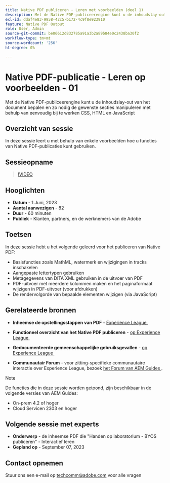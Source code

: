 ```yaml
---
title: Native PDF publiceren - Leren met voorbeelden (deel 1)
description: Met de Native PDF-publiceerengine kunt u de inhoudslay-out van het document bepalen en zo nodig de gewenste secties manipuleren met behulp van CSS, HTML en JavaScript die u eenvoudig kunt bijwerken.
exl-id: ddaf4e83-9958-42c5-b172-4c9f8e923910
feature: Native PDF Output
role: User, Admin
source-git-commit: be06612d832785a91a3b2a89b84e0c2438ba30f2
workflow-type: tm+mt
source-wordcount: '256'
ht-degree: 0%

---
```


# Native PDF-publicatie - Leren op voorbeelden - 01

Met de Native PDF-publiceerengine kunt u de inhoudslay-out van het document bepalen en zo nodig de gewenste secties manipuleren met behulp van eenvoudig bij te werken CSS, HTML en JavaScript

## Overzicht van sessie

In deze sessie leert u met behulp van enkele voorbeelden hoe u functies van Native PDF-publicaties kunt gebruiken.

## Sessieopname

>[!VIDEO](https://video.tv.adobe.com/v/3420092/native-pdf-aem-guides?quality=12&learn=on)

## Hooglichten

- **Datum** - 1 Juni, 2023
- **Aantal aanwezigen** - 82
- **Duur** - 60 minuten
- **Publiek** - Klanten, partners, en de werknemers van de Adobe

## Toetsen

In deze sessie hebt u het volgende geleerd voor het publiceren van Native PDF:
- Basisfuncties zoals MathML, watermerk en wijzigingen in tracks inschakelen
- Aangepaste lettertypen gebruiken
- Metagegevens van DITA XML gebruiken in de uitvoer van PDF
- PDF-uitvoer met meerdere kolommen maken en het paginaformaat wijzigen in PDF-uitvoer (voor afdrukken)
- De rendervolgorde van bepaalde elementen wijzigen (via JavaScript)


## Gerelateerde bronnen

- **Inheemse de opstellingsstappen van PDF** - [&#x200B; Experience League &#x200B;](https://experienceleague.adobe.com/docs/experience-manager-guides-learn/tutorials/knowledge-base/kb-articles/publishing/configuring-aem-environment-for-native-pdf-publishing.html?lang=nl-NL)

- **Functioneel overzicht van het Native PDF publiceren** - [&#x200B; op Experience League &#x200B;](https://experienceleague.adobe.com/docs/experience-manager-guides-learn/tutorials/knowledge-base/expert-session/native-pdf-publishing-essentials-feb23.html?lang=nl-NL)

- **Gedocumenteerde gemeenschappelijke gebruiksgevallen** - [&#x200B; op Experience League &#x200B;](https://experienceleague.adobe.com/docs/experience-manager-guides-learn/tutorials/install-guide/on-prem-ig/output-gen-config/config-native-pdf-publish/content-styles/stylesheet.html?lang=nl-NL)

- **Communautair Forum** - voor zitting-specifieke communautaire interactie over Experience League, bezoek [&#x200B; het Forum van AEM Guides &#x200B;](https://experienceleaguecommunities.adobe.com/t5/experience-manager-guides/bd-p/xml-documentation-discussions).

>[!NOTE]
>
> De functies die in deze sessie worden getoond, zijn beschikbaar in de volgende versies van AEM Guides:
> - On-prem 4.2 of hoger
> - Cloud Servicen 2303 en hoger

## Volgende sessie met experts

- **Onderwerp** - de inheemse PDF die &quot;Handen op laboratorium - BYOS publiceren&quot; - Interactief leren
- **Gepland op** - September 07, 2023

## Contact opnemen

Stuur ons een e-mail op <techcomm@adobe.com> voor alle vragen
